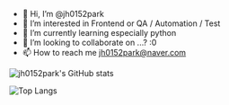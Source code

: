 - 👋 Hi, I’m @jh0152park
- 👀 I’m interested in Frontend or QA / Automation / Test
- 🌱 I’m currently learning especially python
- 💞️ I’m looking to collaborate on ...? :0
- 📫 How to reach me jh0152park@naver.com

<!---
jh0152park/jh0152park is a ✨ special ✨ repository because its `README.md` (this file) appears on your GitHub profile.
You can click the Preview link to take a look at your changes.
--->

![jh0152park's GitHub stats](https://github-readme-stats.vercel.app/api?username=jh0152park&show_icons=true&theme=dark) 


![Top Langs](https://github-readme-stats.vercel.app/api/top-langs/?username=jh0152park&layout=compact&theme=dark)
